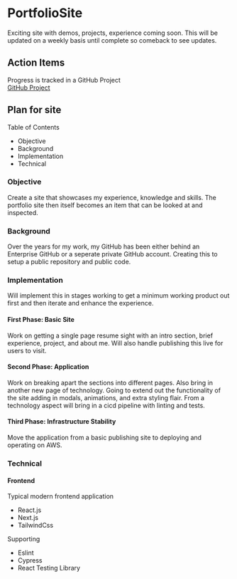 # PortfolioSite

Exciting site with demos, projects, experience coming soon.
This will be updated on a weekly basis until complete so comeback to see updates.

## Action Items
Progress is tracked in a GitHub Project  
[GitHub Project]([https://github.com/users/twinlightcat/projects/3/views/1](https://github.com/users/twinlightcat/projects/3/views/3?groupedBy%5BcolumnId%5D=189005342))

## Plan for site

Table of Contents
- Objective
- Background
- Implementation
- Technical

### Objective

Create a site that showcases my experience, knowledge and skills. 
The portfolio site then itself becomes an item that can be looked at and inspected.

### Background

Over the years for my work, my GitHub has been either behind an Enterprise GitHub or a seperate private GitHub account.
Creating this to setup a public repository and public code.

### Implementation

Will implement this in stages working to get a minimum working product out first and then iterate and enhance the experience.

#### First Phase: Basic Site

Work on getting a single page resume sight with an intro section, brief experience, project, and about me.
Will also handle publishing this live for users to visit.

#### Second Phase: Application

Work on breaking apart the sections into different pages. Also bring in another new page of technology.
Going to extend out the functionality of the site adding in modals, animations, and extra styling flair.
From a technology aspect will bring in a cicd pipeline with linting and tests.

#### Third Phase: Infrastructure Stability

Move the application from a basic publishing site to deploying and operating on AWS. 


### Technical

#### Frontend

Typical modern frontend application
- React.js
- Next.js
- TailwindCss

Supporting
- Eslint
- Cypress
- React Testing Library

